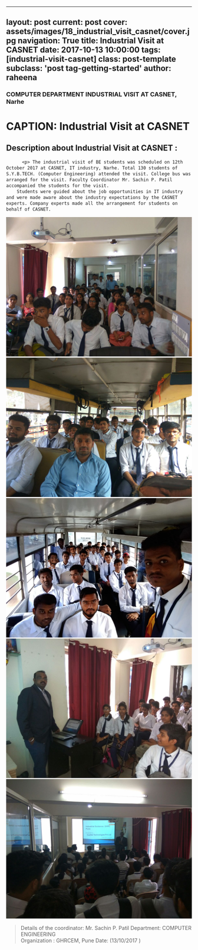 
---
layout: post
current: post
cover:  assets/images/18_industrial_visit_casnet/cover.jpg
navigation: True
title: Industrial Visit at CASNET
date: 2017-10-13 10:00:00
tags: [industrial-visit-casnet]
class: post-template
subclass: 'post tag-getting-started'
author: raheena
---
### COMPUTER  DEPARTMENT INDUSTRIAL VISIT AT CASNET, Narhe
# CAPTION: Industrial Visit at CASNET 
  

## Description about Industrial Visit at CASNET :
          <p> The industrial visit of BE students was scheduled on 12th October 2017 at CASNET, IT industry, Narhe. Total 130 students of S.Y.B.TECH. (Computer Engineering) attended the visit. College bus was arranged for the visit. Faculty Coordinator Mr. Sachin P. Patil accompanied the students for the visit. 
        Students were guided about the job opportunities in IT industry and were made aware about the industry expectations by the CASNET experts. Company experts made all the arrangement for students on behalf of CASNET.

![students attending seminar](assets/images/18_industrial_visit_casnet/1.jpg  "18_industrial_visit_casnet_1")
![students attending seminar](assets/images/18_industrial_visit_casnet/2.jpg  "18_industrial_visit_casnet_2")
![students attending seminar](assets/images/18_industrial_visit_casnet/3.jpg  "18_industrial_visit_casnet_3")
![students attending seminar](assets/images/18_industrial_visit_casnet/4.jpg  "18_industrial_visit_casnet_4")
![students attending seminar](assets/images/18_industrial_visit_casnet/5.jpg  "18_industrial_visit_casnet_5")

> Details of the coordinator:  Mr. Sachin P. Patil                                                                                                                                                                       Department: COMPUTER ENGINEERING    
> Organization : GHRCEM, Pune
> Date: (13/10/2017 )



